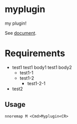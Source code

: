 # myplugin

my plugin!

See [document](doc/myplugin.txt).

# Requirements

- test1
    test1 body1
    test1 body2
    - test1-1
    - test1-2
        - test1-2-1
- test2

## Usage

```vim
nnoremap M <Cmd>Myplugin<CR>
```
